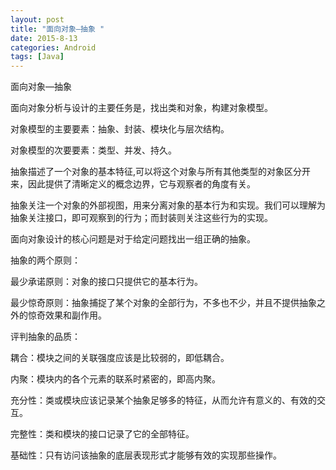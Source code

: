 ```yaml
---
layout: post
title: "面向对象—抽象 "
date: 2015-8-13
categories: Android
tags: [Java]
---
```

面向对象—抽象

<!-- more -->

面向对象分析与设计的主要任务是，找出类和对象，构建对象模型。

对象模型的主要要素：抽象、封装、模块化与层次结构。

对象模型的次要要素：类型、并发、持久。


抽象描述了一个对象的基本特征,可以将这个对象与所有其他类型的对象区分开来，因此提供了清晰定义的概念边界，它与观察者的角度有关。

抽象关注一个对象的外部视图，用来分离对象的基本行为和实现。我们可以理解为抽象关注接口，即可观察到的行为；而封装则关注这些行为的实现。

面向对象设计的核心问题是对于给定问题找出一组正确的抽象。

抽象的两个原则：

最少承诺原则：对象的接口只提供它的基本行为。

最少惊奇原则：抽象捕捉了某个对象的全部行为，不多也不少，并且不提供抽象之外的惊奇效果和副作用。


评判抽象的品质：

耦合：模块之间的关联强度应该是比较弱的，即低耦合。

内聚：模块内的各个元素的联系时紧密的，即高内聚。

充分性：类或模块应该记录某个抽象足够多的特征，从而允许有意义的、有效的交互。

完整性：类和模块的接口记录了它的全部特征。

基础性：只有访问该抽象的底层表现形式才能够有效的实现那些操作。